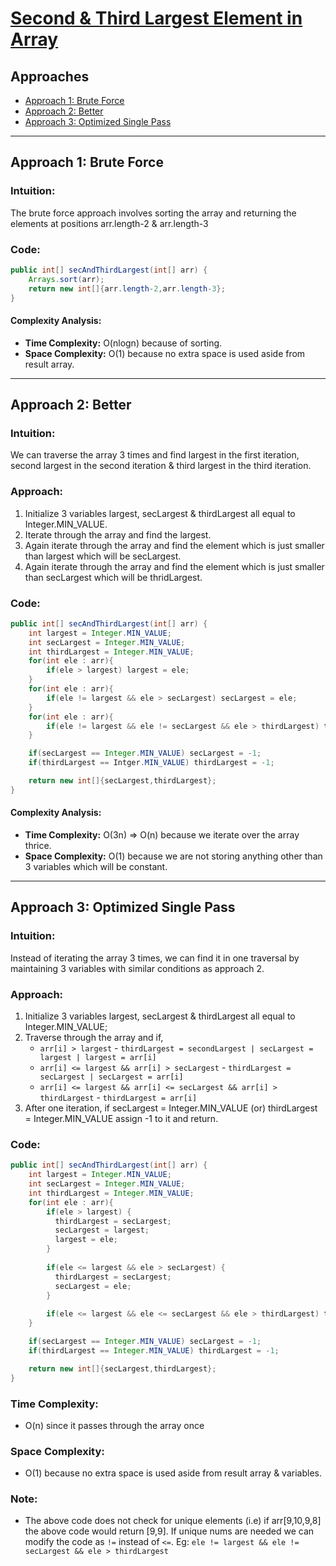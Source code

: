 
# [Second & Third Largest Element in Array](https://www.geeksforgeeks.org/problems/third-largest-element/1)

## Approaches
- [Approach 1: Brute Force](#approach-1-brute-force)
- [Approach 2: Better](#approach-2-better)
- [Approach 3: Optimized Single Pass](#approach-3-optimized-single-pass)

---

## Approach 1: Brute Force

### Intuition:
The brute force approach involves sorting the array and returning the elements at positions arr.length-2 & arr.length-3

### Code:
```java
public int[] secAndThirdLargest(int[] arr) {
    Arrays.sort(arr);
    return new int[]{arr.length-2,arr.length-3};
}
```
#### Complexity Analysis:
- **Time Complexity:** O(nlogn) because of sorting.
- **Space Complexity:** O(1) because no extra space is used aside from result array.

---

## Approach 2: Better

### Intuition:
We can traverse the array 3 times and find largest in the first iteration, second largest in the second iteration & third largest in the third iteration.

### Approach:

1. Initialize 3 variables largest, secLargest & thirdLargest all equal to Integer.MIN_VALUE.
2. Iterate through the array and find the largest.
3. Again iterate through the array and find the element which is just smaller than largest which will be secLargest.
4. Again iterate through the array and find the element which is just smaller than secLargest which will be thridLargest.

### Code:
```java
public int[] secAndThirdLargest(int[] arr) {
    int largest = Integer.MIN_VALUE;
    int secLargest = Integer.MIN_VALUE;
    int thirdLargest = Integer.MIN_VALUE;
    for(int ele : arr){
        if(ele > largest) largest = ele;
    }
    for(int ele : arr){
        if(ele != largest && ele > secLargest) secLargest = ele;
    }
    for(int ele : arr){
        if(ele != largest && ele != secLargest && ele > thirdLargest) thirdLargest = ele;
    }

    if(secLargest == Integer.MIN_VALUE) secLargest = -1;
    if(thirdLargest == Intger.MIN_VALUE) thirdLargest = -1;

    return new int[]{secLargest,thirdLargest};
}
```
#### Complexity Analysis:
- **Time Complexity:** O(3n) => O(n) because we iterate over the array thrice.
- **Space Complexity:** O(1) because we are not storing anything other than 3 variables which will be constant.

---

## Approach 3: Optimized Single Pass

### Intuition:
Instead of iterating the array 3 times, we can find it in one traversal by maintaining 3 variables with similar conditions as approach 2.

### Approach:

1. Initialize 3 variables largest, secLargest & thirdLargest all equal to Integer.MIN_VALUE;
2. Traverse through the array and if,
   - `arr[i] > largest` - `thirdLargest = secondLargest | secLargest = largest | largest = arr[i]`
   - `arr[i] <= largest && arr[i] > secLargest` - `thirdLargest = secLargest | secLargest = arr[i]`
   - `arr[i] <= largest && arr[i] <= secLargest && arr[i] > thirdLargest` - `thirdLargest = arr[i]`
3. After one iteration, if secLargest = Integer.MIN_VALUE (or) thirdLargest = Integer.MIN_VALUE assign -1 to it and return.

### Code:
```java
public int[] secAndThirdLargest(int[] arr) {
    int largest = Integer.MIN_VALUE;
    int secLargest = Integer.MIN_VALUE;
    int thirdLargest = Integer.MIN_VALUE;
    for(int ele : arr){
        if(ele > largest) {
          thirdLargest = secLargest;
          secLargest = largest;
          largest = ele;
        }    
    
        if(ele <= largest && ele > secLargest) {
          thirdLargest = secLargest;
          secLargest = ele;
        }
    
        if(ele <= largest && ele <= secLargest && ele > thirdLargest) thirdLargest = ele;
    }

    if(secLargest == Integer.MIN_VALUE) secLargest = -1;
    if(thirdLargest == Integer.MIN_VALUE) thirdLargest = -1;

    return new int[]{secLargest,thirdLargest};
}
```

### Time Complexity:
- O(n) since it passes through the array once

### Space Complexity:
- O(1) because no extra space is used aside from result array & variables.

### Note:
- The above code does not check for unique elements (i.e) if arr[9,10,9,8] the above code would return [9,9]. If unique nums are needed we can modify the code as `!=` instead of `<=`. Eg: `ele != largest && ele != secLargest && ele > thirdLargest`
